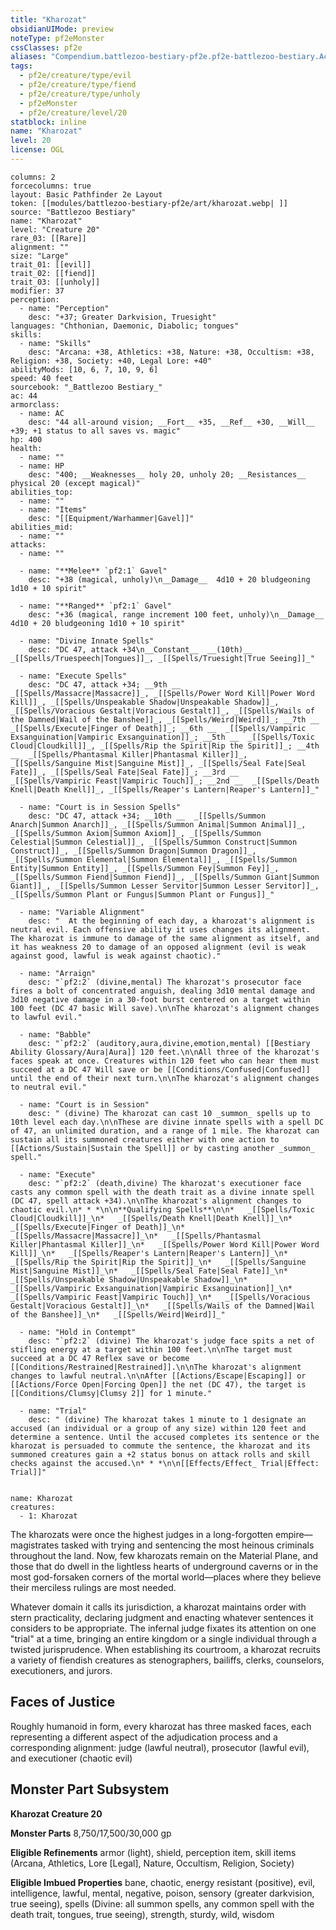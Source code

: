 ```yaml
---
title: "Kharozat"
obsidianUIMode: preview
noteType: pf2eMonster
cssClasses: pf2e
aliases: "Compendium.battlezoo-bestiary-pf2e.pf2e-battlezoo-bestiary.Actor.joP4TnIrmIMnnSjL" 
tags:
  - pf2e/creature/type/evil
  - pf2e/creature/type/fiend
  - pf2e/creature/type/unholy
  - pf2eMonster
  - pf2e/creature/level/20
statblock: inline
name: "Kharozat"
level: 20
license: OGL
---
```


```statblock
columns: 2
forcecolumns: true
layout: Basic Pathfinder 2e Layout
token: [[modules/battlezoo-bestiary-pf2e/art/kharozat.webp| ]]
source: "Battlezoo Bestiary"
name: "Kharozat"
level: "Creature 20"
rare_03: [[Rare]]
alignment: ""
size: "Large"
trait_01: [[evil]]
trait_02: [[fiend]]
trait_03: [[unholy]]
modifier: 37
perception:
  - name: "Perception"
    desc: "+37; Greater Darkvision, Truesight"
languages: "Chthonian, Daemonic, Diabolic; tongues"
skills:
  - name: "Skills"
    desc: "Arcana: +38, Athletics: +38, Nature: +38, Occultism: +38, Religion: +38, Society: +40, Legal Lore: +40"
abilityMods: [10, 6, 7, 10, 9, 6]
speed: 40 feet
sourcebook: "_Battlezoo Bestiary_"
ac: 44
armorclass:
  - name: AC
    desc: "44 all-around vision; __Fort__ +35, __Ref__ +30, __Will__ +39; +1 status to all saves vs. magic"
hp: 400
health:
  - name: ""
  - name: HP
    desc: "400; __Weaknesses__ holy 20, unholy 20; __Resistances__ physical 20 (except magical)"
abilities_top:
  - name: ""
  - name: "Items"
    desc: "[[Equipment/Warhammer|Gavel]]"
abilities_mid:
  - name: ""
attacks:
  - name: ""

  - name: "**Melee** `pf2:1` Gavel"
    desc: "+38 (magical, unholy)\n__Damage__  4d10 + 20 bludgeoning 1d10 + 10 spirit"

  - name: "**Ranged** `pf2:1` Gavel"
    desc: "+36 (magical, range increment 100 feet, unholy)\n__Damage__  4d10 + 20 bludgeoning 1d10 + 10 spirit"

  - name: "Divine Innate Spells"
    desc: "DC 47, attack +34\n__Constant__  __(10th)__ _[[Spells/Truespeech|Tongues]]_, _[[Spells/Truesight|True Seeing]]_"

  - name: "Execute Spells"
    desc: "DC 47, attack +34; __9th __  _[[Spells/Massacre|Massacre]]_, _[[Spells/Power Word Kill|Power Word Kill]]_, _[[Spells/Unspeakable Shadow|Unspeakable Shadow]]_, _[[Spells/Voracious Gestalt|Voracious Gestalt]]_, _[[Spells/Wails of the Damned|Wail of the Banshee]]_, _[[Spells/Weird|Weird]]_; __7th __  _[[Spells/Execute|Finger of Death]]_; __6th __  _[[Spells/Vampiric Exsanguination|Vampiric Exsanguination]]_; __5th __  _[[Spells/Toxic Cloud|Cloudkill]]_, _[[Spells/Rip the Spirit|Rip the Spirit]]_; __4th __  _[[Spells/Phantasmal Killer|Phantasmal Killer]]_, _[[Spells/Sanguine Mist|Sanguine Mist]]_, _[[Spells/Seal Fate|Seal Fate]]_, _[[Spells/Seal Fate|Seal Fate]]_; __3rd __  _[[Spells/Vampiric Feast|Vampiric Touch]]_; __2nd __  _[[Spells/Death Knell|Death Knell]]_, _[[Spells/Reaper's Lantern|Reaper's Lantern]]_"

  - name: "Court is in Session Spells"
    desc: "DC 47, attack +34; __10th __  _[[Spells/Summon Anarch|Summon Anarch]]_, _[[Spells/Summon Animal|Summon Animal]]_, _[[Spells/Summon Axiom|Summon Axiom]]_, _[[Spells/Summon Celestial|Summon Celestial]]_, _[[Spells/Summon Construct|Summon Construct]]_, _[[Spells/Summon Dragon|Summon Dragon]]_, _[[Spells/Summon Elemental|Summon Elemental]]_, _[[Spells/Summon Entity|Summon Entity]]_, _[[Spells/Summon Fey|Summon Fey]]_, _[[Spells/Summon Fiend|Summon Fiend]]_, _[[Spells/Summon Giant|Summon Giant]]_, _[[Spells/Summon Lesser Servitor|Summon Lesser Servitor]]_, _[[Spells/Summon Plant or Fungus|Summon Plant or Fungus]]_"

  - name: "Variable Alignment"
    desc: "  At the beginning of each day, a kharozat's alignment is neutral evil. Each offensive ability it uses changes its alignment. The kharozat is immune to damage of the same alignment as itself, and it has weakness 20 to damage of an opposed alignment (evil is weak against good, lawful is weak against chaotic)."

  - name: "Arraign"
    desc: "`pf2:2` (divine,mental) The kharozat's prosecutor face fires a bolt of concentrated anguish, dealing 3d10 mental damage and 3d10 negative damage in a 30-foot burst centered on a target within 100 feet (DC 47 basic Will save).\n\nThe kharozat's alignment changes to lawful evil."

  - name: "Babble"
    desc: "`pf2:2` (auditory,aura,divine,emotion,mental) [[Bestiary Ability Glossary/Aura|Aura]] 120 feet.\n\nAll three of the kharozat's faces speak at once. Creatures within 120 feet who can hear them must succeed at a DC 47 Will save or be [[Conditions/Confused|Confused]] until the end of their next turn.\n\nThe kharozat's alignment changes to neutral evil."

  - name: "Court is in Session"
    desc: " (divine) The kharozat can cast 10 _summon_ spells up to 10th level each day.\n\nThese are divine innate spells with a spell DC of 47, an unlimited duration, and a range of 1 mile. The kharozat can sustain all its summoned creatures either with one action to [[Actions/Sustain|Sustain the Spell]] or by casting another _summon_ spell."

  - name: "Execute"
    desc: "`pf2:2` (death,divine) The kharozat's executioner face casts any common spell with the death trait as a divine innate spell (DC 47, spell attack +34).\n\nThe kharozat's alignment changes to chaotic evil.\n* * *\n\n**Qualifying Spells**\n\n*   _[[Spells/Toxic Cloud|Cloudkill]]_\n*   _[[Spells/Death Knell|Death Knell]]_\n*   _[[Spells/Execute|Finger of Death]]_\n*   _[[Spells/Massacre|Massacre]]_\n*   _[[Spells/Phantasmal Killer|Phantasmal Killer]]_\n*   _[[Spells/Power Word Kill|Power Word Kill]]_\n*   _[[Spells/Reaper's Lantern|Reaper's Lantern]]_\n*   _[[Spells/Rip the Spirit|Rip the Spirit]]_\n*   _[[Spells/Sanguine Mist|Sanguine Mist]]_\n*   _[[Spells/Seal Fate|Seal Fate]]_\n*   _[[Spells/Unspeakable Shadow|Unspeakable Shadow]]_\n*   _[[Spells/Vampiric Exsanguination|Vampiric Exsanguination]]_\n*   _[[Spells/Vampiric Feast|Vampiric Touch]]_\n*   _[[Spells/Voracious Gestalt|Voracious Gestalt]]_\n*   _[[Spells/Wails of the Damned|Wail of the Banshee]]_\n*   _[[Spells/Weird|Weird]]_"

  - name: "Hold in Contempt"
    desc: "`pf2:2` (divine) The kharozat's judge face spits a net of stifling energy at a target within 100 feet.\n\nThe target must succeed at a DC 47 Reflex save or become [[Conditions/Restrained|Restrained]].\n\nThe kharozat's alignment changes to lawful neutral.\n\nAfter [[Actions/Escape|Escaping]] or [[Actions/Force Open|Forcing Open]] the net (DC 47), the target is [[Conditions/Clumsy|Clumsy 2]] for 1 minute."

  - name: "Trial"
    desc: " (divine) The kharozat takes 1 minute to 1 designate an accused (an individual or a group of any size) within 120 feet and determine a sentence. Until the accused completes its sentence or the kharozat is persuaded to commute the sentence, the kharozat and its summoned creatures gain a +2 status bonus on attack rolls and skill checks against the accused.\n* * *\n\n[[Effects/Effect_ Trial|Effect: Trial]]"
 
```

```encounter-table
name: Kharozat
creatures:
  - 1: Kharozat
```



The kharozats were once the highest judges in a long-forgotten empire—magistrates tasked with trying and sentencing the most heinous criminals throughout the land. Now, few kharozats remain on the Material Plane, and those that do dwell in the lightless hearts of underground caverns or in the most god-forsaken corners of the mortal world—places where they believe their merciless rulings are most needed.

Whatever domain it calls its jurisdiction, a kharozat maintains order with stern practicality, declaring judgment and enacting whatever sentences it considers to be appropriate. The infernal judge fixates its attention on one "trial" at a time, bringing an entire kingdom or a single individual through a twisted jurisprudence. When establishing its courtroom, a kharozat recruits a variety of fiendish creatures as stenographers, bailiffs, clerks, counselors, executioners, and jurors.

## Faces of Justice

Roughly humanoid in form, every kharozat has three masked faces, each representing a different aspect of the adjudication process and a corresponding alignment: judge (lawful neutral), prosecutor (lawful evil), and executioner (chaotic evil)

## Monster Part Subsystem

**Kharozat Creature 20**

**Monster Parts** 8,750/17,500/30,000 gp

**Eligible Refinements** armor (light), shield, perception item, skill items (Arcana, Athletics, Lore \[Legal\], Nature, Occultism, Religion, Society)

**Eligible Imbued Properties** bane, chaotic, energy resistant (positive), evil, intelligence, lawful, mental, negative, poison, sensory (greater darkvision, true seeing), spells (Divine: all summon spells, any common spell with the death trait, tongues, true seeing), strength, sturdy, wild, wisdom
